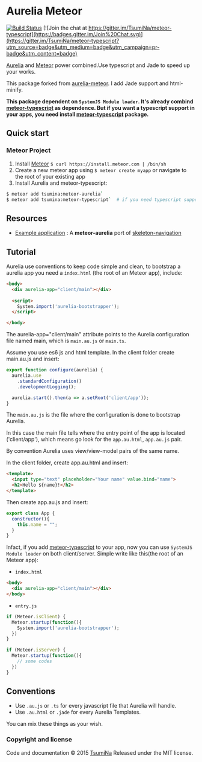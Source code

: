 # Aurelia Meteor

[![Build Status](https://travis-ci.org/TsumiNa/meteor-aurelia.svg)](https://travis-ci.org/TsumiNa/meteor-aurelia)  [![Join the chat at https://gitter.im/TsumiNa/meteor-typescript](https://badges.gitter.im/Join%20Chat.svg)](https://gitter.im/TsumiNa/meteor-typescript?utm_source=badge&utm_medium=badge&utm_campaign=pr-badge&utm_content=badge)

[Aurelia](http://aurelia.io) and [Meteor](http://www.meteor.com) power combined.Use typescript and Jade to speed up your works.

This package forked from [aurelia-meteor](https://github.com/ahmedshuhel/aurelia-meteor). I add Jade support and html-minify.

**This package dependent on `SystemJS Module loader`. It's already combind [meteor-typescript](https://github.com/TsumiNa/meteor-typescript) as dependence. But if you want a typescript support in your apps, you need install [meteor-typescript](https://github.com/TsumiNa/meteor-typescript) package.**

## Quick start

### Meteor Project

1. Install [Meteor](http://docs.meteor.com/#quickstart) `$ curl https://install.meteor.com | /bin/sh`
2. Create a new meteor app using `$ meteor create myapp` or navigate to the root of your existing app
3. Install Aurelia and  meteor-typescript:
```bash
$ meteor add tsumina:meteor-aurelia`
$ meteor add tsumina:meteor-typescript`  # if you need typescript support
```


## Resources
- [Example application](https://github.com/tsumina/aurelia-skeleton-ts-jade) : A **meteor-aurelia** port of [skeleton-navigation](http://github.com/aurelia/skeleton-navigation)

## Tutorial

Aurelia use conventions to keep code simple and clean, to bootstrap a aurelia app you need a `index.html` (the root of an Meteor app), include:

```html
<body>
  <div aurelia-app="client/main"></div>
  
  <script>
    System.import('aurelia-bootstrapper');
  </script>

</body>
```

The aurelia-app="client/main" attribute points to the Aurelia configuration file named main, which is `main.au.js` or `main.ts`.
  
Assume you use es6 js and html template. In the client folder create main.au.js and insert:


```javascript
export function configure(aurelia) {
  aurelia.use
    .standardConfiguration()
    .developmentLogging();

  aurelia.start().then(a => a.setRoot('client/app'));
}

```

The `main.au.js` is the file where the configuration is done to bootstrap Aurelia.

In this case the main file tells where the entry point of the app is located ('client/app'), which means go look for the `app.au.html`, `app.au.js` pair.

By convention Aurelia uses view/view-model pairs of the same name.

In the client folder, create app.au.html and insert:

```html
<template>
  <input type="text" placeholder="Your name" value.bind="name">
  <h2>Hello ${name}!</h2>
</template>

```

Then create app.au.js and insert:

```javascript
export class App {
  constructor(){
    this.name = "";
  }
}
```

Infact, if you add [meteor-typescript](https://github.com/TsumiNa/meteor-typescript) to your app, now you can use `SystemJS Module loader` on both client/server. Simple write like this(the root of an Meteor app):

- `index.html`
```html
<body>
  <div aurelia-app="client/main"></div>
</body>
```
  
- `entry.js`
```javascript
if (Meteor.isClient) {
  Meteor.startup(function(){
    System.import('aurelia-bootstrapper');
  })
}

if (Meteor.isServer) {
  Meteor.startup(function(){
    // some codes
  })
}
```

## Conventions

- Use `.au.js` or `.ts` for every javascript file that Aurelia will handle.
- Use `.au.html` or `.jade` for every Aurelia Templates.

You can mix these things as your wish.


### Copyright and license

Code and documentation &copy; 2015 [TsumiNa](https://github.com/TsumiNa)
Released under the MIT license. 
